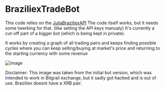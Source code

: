 # BraziliexTradeBot

This code relies on the [JuliaBraziliexAPI](https://github.com/NaelsonDouglas/BraziliexJuliaAPI)
The code itself works, but it needs some twerking for that. (like setting the API keys manualy) 
It's currently a cut-off part of a bigger bot (which is being kept in private).


It works by creating a graph of all trading pairs and keeps finding possible cycles where you can keep selling/buying at market's price and returning to the starting currency with some revenue

![image](https://i.imgur.com/EnTaXxI.jpg)

Disclaimer: This image was taken from the initial bot version, which was intended to work in Bitgrail exchange, but it sadly got hacked and is out of use. Braziliex doesnt have a XRB pair.
